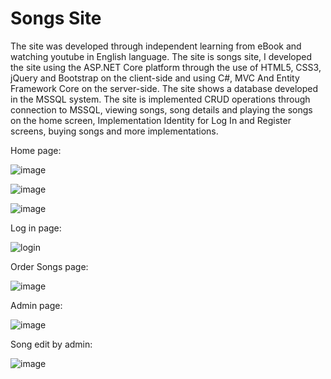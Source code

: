 # Songs Site

The site was developed through independent learning from eBook and watching youtube in English language. 
The site is songs site, I developed the site using the ASP.NET Core platform through the use of HTML5, CSS3, jQuery and Bootstrap on the client-side and using C#, MVC And Entity Framework Core on the server-side. The site shows a database developed in the MSSQL system. 
The site is implemented CRUD operations through connection to MSSQL, viewing songs, song details and playing the songs on the home screen, Implementation Identity for Log In and Register screens, buying songs and more implementations.

Home page:

![image](https://user-images.githubusercontent.com/55385057/69673993-3e0de380-10a4-11ea-9c5a-15d07899becf.png)

![image](https://user-images.githubusercontent.com/55385057/69674067-64cc1a00-10a4-11ea-8f74-8d08d49a2c7f.png)

![image](https://user-images.githubusercontent.com/55385057/69674112-79a8ad80-10a4-11ea-8005-9afe4243a06c.png)

Log in page:

![login](https://user-images.githubusercontent.com/55385057/68146600-0a2a1d00-ff41-11e9-85d5-e1d003901e69.JPG)

Order Songs page:

![image](https://user-images.githubusercontent.com/55385057/69674293-d7d59080-10a4-11ea-9d23-273bcff0a95d.png)

Admin page:

![image](https://user-images.githubusercontent.com/55385057/69659120-34758300-1086-11ea-8705-843ebaa4c862.png)

Song edit by admin:

![image](https://user-images.githubusercontent.com/55385057/69659390-ba91c980-1086-11ea-82bd-bf8c72a69586.png)



